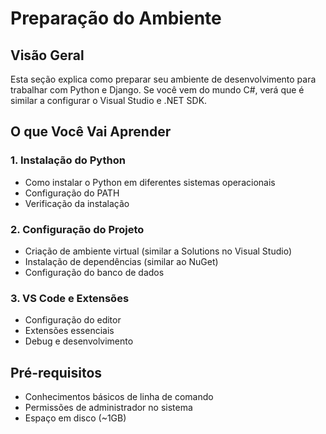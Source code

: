 # Preparação do Ambiente

## Visão Geral
Esta seção explica como preparar seu ambiente de desenvolvimento para trabalhar com Python e Django. Se você vem do mundo C#, verá que é similar a configurar o Visual Studio e .NET SDK.

## O que Você Vai Aprender

### 1. Instalação do Python
- Como instalar o Python em diferentes sistemas operacionais
- Configuração do PATH
- Verificação da instalação

### 2. Configuração do Projeto
- Criação de ambiente virtual (similar a Solutions no Visual Studio)
- Instalação de dependências (similar ao NuGet)
- Configuração do banco de dados

### 3. VS Code e Extensões
- Configuração do editor
- Extensões essenciais
- Debug e desenvolvimento

## Pré-requisitos
- Conhecimentos básicos de linha de comando
- Permissões de administrador no sistema
- Espaço em disco (~1GB)
